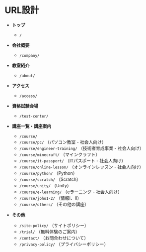 # URL設計

- **トップ**
  - `/`

- **会社概要**
  - `/company/`

- **教室紹介**
  - `/about/`

- **アクセス**
  - `/access/`

- **資格試験会場**
  - `/test-center/`

- **講座一覧・講座案内**
  - `/course/`
  - `/course/pc/` （パソコン教室 - 社会人向け）
  - `/course/engineer-training/` （技術者育成事業 - 社会人向け）
  - `/course/minecraft/` （マインクラフト）
  - `/course/it-passport/` （ITパスポート - 社会人向け）
  - `/course/online-lesson/` （オンラインレッスン - 社会人向け）
  - `/course/python/` （Python）
  - `/course/scratch/` （Scratch）
  - `/course/unity/` （Unity）
  - `/course/e-learning/` （eラーニング - 社会人向け）
  - `/course/joho1-2/` （情報Ⅰ、Ⅱ）
  - `/course/others/` （その他の講座）

- **その他**
  - `/site-policy/` （サイトポリシー）
  - `/trial/` （無料体験のご案内）
  - `/contact/` （お問合わせについて）
  - `/privacy-policy/` （プライバシーポリシー）